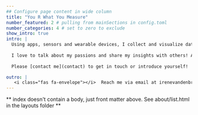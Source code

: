 ```yaml
---
## Configure page content in wide column
title: "You R What You Measure" 
number_featured: 2 # pulling from mainSections in config.toml
number_categories: 4 # set to zero to exclude
show_intro: true
intro: |
  Using apps, sensors and wearable devices, I collect and visualize data about my sleep, activity,     nutrition, mood, body, brain, environment, and habits.  Here, I'll share my insights from self-tracking as well as my continuous learning path to improve my data visualization and R programming skills! <p>
  
  I love to talk about my passions and share my insights with others! As a freelancer, I give **presentations** and **workshops** about self-tracking, data visualization and/or the R programming language (see [Talks](talks) and [Blog](blog)). In addition, I create (interactive) **data visualizations** or **web applications** to support (sensor-based) studies and citizen science projects related to health, lifestyle or living environment (see [Projects](projects) and [DataViz](dataviz)). <p> 
  
  Please [contact me](contact) to get in touch or introduce yourself!

outro: |
   <i class="fas fa-envelope"></i>  Reach me via email at irenevandenbroek@gmail.com.
---
```


** index doesn't contain a body, just front matter above.
See about/list.html in the layouts folder **
